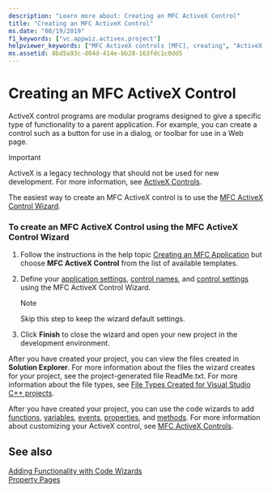 ```yaml
---
description: "Learn more about: Creating an MFC ActiveX Control"
title: "Creating an MFC ActiveX Control"
ms.date: "08/19/2019"
f1_keywords: ["vc.appwiz.activex.project"]
helpviewer_keywords: ["MFC ActiveX controls [MFC], creating", "ActiveX controls [MFC], creating"]
ms.assetid: 8bd5a93c-d04d-414e-bb28-163fdc1c0dd5
---
```

# Creating an MFC ActiveX Control

ActiveX control programs are modular programs designed to give a specific type of functionality to a parent application. For example, you can create a control such as a button for use in a dialog, or toolbar for use in a Web page.

>[!IMPORTANT]
> ActiveX is a legacy technology that should not be used for new development. For more information, see [ActiveX Controls](../activex-controls.md).

The easiest way to create an MFC ActiveX control is to use the [MFC ActiveX Control Wizard](../../mfc/reference/mfc-activex-control-wizard.md).

### To create an MFC ActiveX Control using the MFC ActiveX Control Wizard

1. Follow the instructions in the help topic [Creating an MFC Application](creating-an-mfc-application.md) but choose **MFC ActiveX Control** from the list of available templates.

1. Define your [application settings](../../mfc/reference/application-settings-mfc-activex-control-wizard.md), [control names](../../mfc/reference/control-names-mfc-activex-control-wizard.md), and [control settings](../../mfc/reference/control-settings-mfc-activex-control-wizard.md) using the MFC ActiveX Control Wizard.

    > [!NOTE]
    >  Skip this step to keep the wizard default settings.

1. Click **Finish** to close the wizard and open your new project in the development environment.

After you have created your project, you can view the files created in **Solution Explorer**. For more information about the files the wizard creates for your project, see the project-generated file ReadMe.txt. For more information about the file types, see [File Types Created for Visual Studio C++ projects](../../build/reference/file-types-created-for-visual-cpp-projects.md).

After you have created your project, you can use the code wizards to add [functions](../../ide/adding-a-member-function-visual-cpp.md#add-member-function-wizard), [variables](../../ide/adding-a-member-variable-visual-cpp.md#add-member-variable-wizard), [events](../../ide/adding-an-event-visual-cpp.md#add-event-wizard), [properties](../../ide/adding-a-property-visual-cpp.md#names-add-property-wizard), and [methods](../../ide/adding-a-method-visual-cpp.md). For more information about customizing your ActiveX control, see [MFC ActiveX Controls](../../mfc/mfc-activex-controls.md).

## See also

[Adding Functionality with Code Wizards](../../ide/adding-functionality-with-code-wizards-cpp.md)<br/>
[Property Pages](../../build/reference/property-pages-visual-cpp.md)
